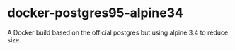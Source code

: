 # docker-postgres95-alpine34
A Docker build based on the official postgres but using alpine 3.4 to reduce size.
